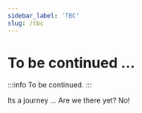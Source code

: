 ```yaml
---
sidebar_label: 'TBC'
slug: /tbc
---
```


# To be continued ... 

:::info
To be continued.
:::

Its a journey ... Are we there yet?  No! 


